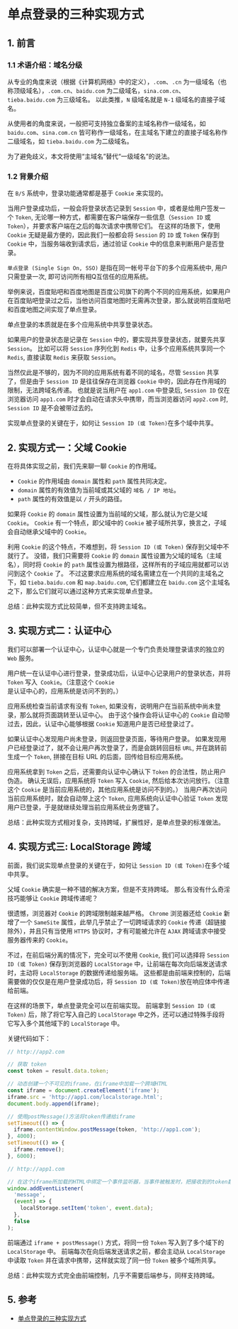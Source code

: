 # 单点登录的三种实现方式

## 1. 前言

### 1.1 术语介绍：域名分级

从专业的角度来说（根据《计算机网络》中的定义），`.com`、`.cn` 为一级域名（也称顶级域名），`.com.cn`、`baidu.com` 为二级域名，`sina.com.cn`、`tieba.baidu.com` 为三级域名。
以此类推，`N` 级域名就是 `N-1` 级域名的直接子域名。

从使用者的角度来说，一般把可支持独立备案的主域名称作一级域名，如 `baidu.com`、`sina.com.cn` 皆可称作一级域名，在主域名下建立的直接子域名称作二级域名，如 `tieba.baidu.com` 为二级域名。

为了避免歧义，本文将使用“主域名”替代“一级域名”的说法。

### 1.2 背景介绍

在 `B/S` 系统中，登录功能通常都是基于 `Cookie` 来实现的。

当用户登录成功后，一般会将登录状态记录到 `Session` 中，或者是给用户签发一个 `Token`, 无论哪一种方式，都需要在客户端保存一些信息（`Session ID` 或 `Token`），并要求客户端在之后的每次请求中携带它们。
在这样的场景下，使用 `Cookie` 无疑是最方便的，因此我们一般都会将 `Session` 的 `ID` 或 `Token` 保存到 `Cookie` 中，当服务端收到请求后，通过验证 `Cookie` 中的信息来判断用户是否登录。

`单点登录 (Single Sign On, SSO)` 是指在同一帐号平台下的多个应用系统中, 用户只需登录一次, 即可访问所有相Q互信任的应用系统。

举例来说，百度贴吧和百度地图是百度公司旗下的两个不同的应用系统，如果用户在百度贴吧登录过之后，当他访问百度地图时无需再次登录，那么就说明百度贴吧和百度地图之间实现了单点登录。

单点登录的本质就是在多个应用系统中共享登录状态。

如果用户的登录状态是记录在 `Session` 中的，要实现共享登录状态，就要先共享 `Session`。
比如可以将 `Session` 序列化到 `Redis` 中，让多个应用系统共享同一个 `Redis`, 直接读取 `Redis` 来获取 `Session`。

当然仅此是不够的，因为不同的应用系统有着不同的域名，尽管 `Session` 共享了，但是由于 `Session ID` 是往往保存在浏览器 `Cookie` 中的，因此存在作用域的限制，无法跨域名传递。
也就是说当用户在 `app1.com` 中登录后, `Session ID` 仅在浏览器访问 `app1.com` 时才会自动在请求头中携带，而当浏览器访问 `app2.com` 时, `Session ID` 是不会被带过去的。

实现单点登录的关键在于，如何让 `Session ID (或 Token)`在多个域中共享。

## 2. 实现方式一：父域 Cookie

在将具体实现之前，我们先来聊一聊 `Cookie` 的作用域。

- `Cookie` 的作用域由 `domain` 属性和 `path` 属性共同决定。
- `domain` 属性的有效值为当前域或其父域的 `域名 / IP 地址`。
- `path` 属性的有效值是以 `/` 开头的路径。

如果将 `Cookie` 的 `domain` 属性设置为当前域的父域，那么就认为它是父域 `Cookie`。
`Cookie` 有一个特点，即父域中的 `Cookie` 被子域所共享，换言之，子域会自动继承父域中的 `Cookie`。

利用 `Cookie` 的这个特点，不难想到，将 `Session ID (或 Token)` 保存到父域中不就行了。
没错，我们只需要将 `Cookie` 的 `domain` 属性设置为父域的域名（主域名），同时将 `Cookie` 的 `path` 属性设置为根路径，这样所有的子域应用就都可以访问到这个 `Cookie` 了。
不过这要求应用系统的域名需建立在一个共同的主域名之下，如 `tieba.baidu.com` 和 `map.baidu.com`, 它们都建立在 `baidu.com` 这个主域名之下，那么它们就可以通过这种方式来实现单点登录。

总结：此种实现方式比较简单，但不支持跨主域名。

## 3. 实现方式二：认证中心

我们可以部署一个认证中心，认证中心就是一个专门负责处理登录请求的独立的 `Web` 服务。

用户统一在认证中心进行登录，登录成功后，认证中心记录用户的登录状态，并将 `Token` 写入` Cookie`。（注意这个 `Cookie` 是认证中心的，应用系统是访问不到的。）

应用系统检查当前请求有没有 `Token`, 如果没有，说明用户在当前系统中尚未登录，那么就将页面跳转至认证中心。
由于这个操作会将认证中心的 `Cookie` 自动带过去，因此，认证中心能够根据 `Cookie` 知道用户是否已经登录过了。

如果认证中心发现用户尚未登录，则返回登录页面，等待用户登录。
如果发现用户已经登录过了，就不会让用户再次登录了，而是会跳转回目标 `URL`, 并在跳转前生成一个 `Token`, 拼接在目标 URL 的后面，回传给目标应用系统。

应用系统拿到 `Token` 之后，还需要向认证中心确认下 `Token` 的合法性，防止用户伪造。
确认无误后，应用系统将 `Token` 写入 `Cookie`, 然后给本次访问放行。（注意这个 `Cookie` 是当前应用系统的，其他应用系统是访问不到的。）
当用户再次访问当前应用系统时，就会自动带上这个 `Token`, 应用系统向认证中心验证 `Token` 发现用户已登录，于是就继续处理当前应用系统业务逻辑了。

总结：此种实现方式相对复杂，支持跨域，扩展性好，是单点登录的标准做法。

## 4. 实现方式三: LocalStorage 跨域

前面，我们说实现单点登录的关键在于，如何让 `Session ID (或 Token)`在多个域中共享。

父域 `Cookie` 确实是一种不错的解决方案，但是不支持跨域。
那么有没有什么奇淫技巧能够让 `Cookie` 跨域传递呢？

很遗憾，浏览器对 `Cookie` 的跨域限制越来越严格。
`Chrome` 浏览器还给 `Cookie` 新增了一个 `SameSite` 属性，此举几乎禁止了一切跨域请求的 `Cookie` 传递（超链接除外），并且只有当使用 `HTTPS` 协议时，才有可能被允许在 `AJAX` 跨域请求中接受服务器传来的 `Cookie`。

不过，在前后端分离的情况下，完全可以不使用 `Cookie`, 我们可以选择将 `Session ID (或 Token)` 保存到浏览器的 `LocalStorage` 中，让前端在每次向后端发送请求时，主动将 `LocalStorage` 的数据传递给服务端。
这些都是由前端来控制的，后端需要做的仅仅是在用户登录成功后，将 `Session ID (或 Token)`放在响应体中传递给前端。

在这样的场景下，单点登录完全可以在前端实现。
前端拿到 `Session ID (或 Token)` 后，除了将它写入自己的 `LocalStorage` 中之外，还可以通过特殊手段将它写入多个其他域下的 `LocalStorage` 中。

关键代码如下：

```js
// http://app2.com

// 获取 token
const token = result.data.token;

// 动态创建一个不可见的iframe，在iframe中加载一个跨域HTML
const iframe = document.createElement('iframe');
iframe.src = 'http://app1.com/localstorage.html';
document.body.append(iframe);

// 使用postMessage()方法将token传递给iframe
setTimeout(() => {
  iframe.contentWindow.postMessage(token, 'http://app1.com');
}, 4000);
setTimeout(() => {
  iframe.remove();
}, 6000);
```

```js
// http://app1.com

// 在这个iframe所加载的HTML中绑定一个事件监听器，当事件被触发时，把接收到的token数据写入localStorage
window.addEventListener(
  'message',
  (event) => {
    localStorage.setItem('token', event.data);
  },
  false
);
```

前端通过 `iframe + postMessage()` 方式，将同一份 `Token` 写入到了多个域下的 `LocalStorage` 中。
前端每次在向后端发送请求之前，都会主动从 `LocalStorage` 中读取 `Token` 并在请求中携带，这样就实现了同一份 `Token` 被多个域所共享。

总结：此种实现方式完全由前端控制，几乎不需要后端参与，同样支持跨域。

## 5. 参考

- [单点登录的三种实现方式](https://www.cnblogs.com/yonghengzh/p/13712729.html)
